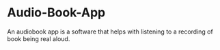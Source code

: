 # Audio-Book-App
An audiobook app is a software that helps with listening to a recording of book being real aloud.

